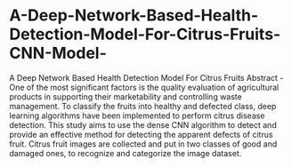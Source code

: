 # A-Deep-Network-Based-Health-Detection-Model-For-Citrus-Fruits-CNN-Model-
A Deep Network Based Health Detection Model For Citrus Fruits  Abstract - One of the most significant factors is the quality evaluation of agricultural products in supporting their marketability and controlling waste management. To classify the fruits into healthy and defected class, deep learning algorithms have been implemented to perform citrus disease detection. This study aims to use the dense CNN algorithm to detect and provide an effective method for detecting the apparent defects of citrus fruit. Citrus fruit images are collected and put in two classes of good and damaged ones, to recognize and categorize the image dataset.

